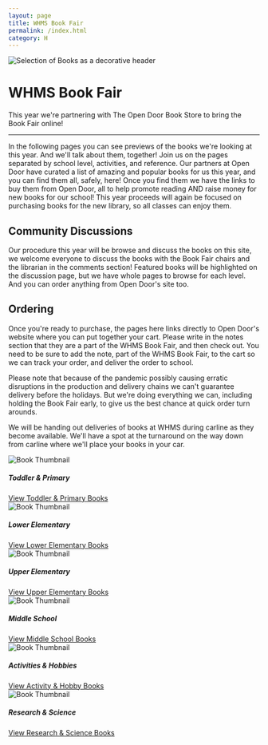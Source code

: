 ```yaml
---
layout: page
title: WHMS Book Fair
permalink: /index.html
category: H
---
```


<div class="row">
  <div class="col">
  <img src="./images/header.jpg" class="rounded mx-auto d-block img-fluid" alt="Selection of Books as a decorative header">
    <div class="jumbotron bg-transparent">
      <h1 class="display-1">WHMS Book Fair</h1>
      <p class="lead">This year we're partnering with The Open Door Book Store to bring the Book Fair online!</p>
      <hr class="my-4">
      <p>In the following pages you can see previews of the books we're looking at this year. And we'll talk about them, together! Join us on the pages separated by school level, activities, and reference. Our partners at Open Door have curated a list of amazing and popular books for us this year, and you can find them all, safely, here! Once you find them we have the links to buy them from Open Door, all to help promote reading AND raise money for new books for our school! This year proceeds will again be focused on purchasing books for the new library, so all classes can enjoy them.</p>
      <h2>Community Discussions</h2>
      <p>Our procedure this year will be browse and discuss the books on this site, we welcome everyone to discuss the books with the Book Fair chairs and the librarian in the comments section! Featured books will be highlighted on the discussion page, but we have whole pages to browse for each level. And you can order anything from Open Door's site too.</p>
      <h2>Ordering</h2>
      <p>Once you're ready to purchase, the pages here links directly to Open Door's website where you can put together your cart. Please write in the notes section that they are a part of the WHMS Book Fair, and then check out. You need to be sure to add the note, part of the WHMS Book Fair, to the cart so we can track your order, and deliver the order to school.</p>
      <p>Please note that because of the pandemic possibly causing erratic disruptions in the production and delivery chains we can't guarantee delivery before the holidays. But we're doing everything we can, including holding the Book Fair early, to give us the best chance at quick order turn arounds.</p>
      <p>We will be handing out deliveries of books at WHMS during carline as they become available. We'll have a spot at the turnaround on the way down from carline where we'll place your books in your car.</p>
    </div>
  </div>
</div>
<div class="row row-cols-1 row-cols-md-3">
  <div class="col mb-4">
    <div class="card border-secondary h-100 shadow-sm">
    <img src="./images/book/9781773213217.jpg" class="card-img-top" alt="Book Thumbnail">
      <div class="card-body">
        <h5 class="card-title">Toddler &amp; Primary</h5>
        <a href="./toddler-primary.html" class="btn btn-lg btn-outline-primary stretched-link">View Toddler &amp; Primary Books</a>
      </div>
    </div>
  </div>
  <div class="col mb-4">
    <div class="card border-secondary h-100 shadow-sm">
    <img src="./images/book/9781772781533.jpg" class="card-img-top" alt="Book Thumbnail">
      <div class="card-body">
        <h5 class="card-title">Lower Elementary</h5>
        <a href="./lowerel.html" class="btn btn-lg btn-outline-primary stretched-link">View Lower Elementary Books</a>
      </div>
    </div>
  </div>
  <div class="col mb-4">
    <div class="card border-secondary h-100 shadow-sm">
    <img src="./images/book/9781423141891.jpg" class="card-img-top" alt="Book Thumbnail">
      <div class="card-body">
        <h5 class="card-title">Upper Elementary</h5>
        <a href="./upperel.html" class="btn btn-lg btn-outline-primary stretched-link">View Upper Elementary Books</a>
      </div>
    </div>
  </div>
  <div class="col mb-4">
    <div class="card border-secondary h-100 shadow-sm">
    <img src="./images/book/9781984837356.jpg" class="card-img-top" alt="Book Thumbnail">
      <div class="card-body">
        <h5 class="card-title">Middle School</h5>
        <a href="./middleschool.html" class="btn btn-lg btn-outline-primary stretched-link">View Middle School Books</a>
      </div>
    </div>
  </div>
  <div class="col mb-4">
    <div class="card border-secondary h-100 shadow-sm">
    <img src="./images/book/9781465489654.jpg" class="card-img-top" alt="Book Thumbnail">
      <div class="card-body">
        <h5 class="card-title">Activities &amp; Hobbies</h5>
        <a href="./middleschool.html" class="btn btn-lg btn-outline-primary stretched-link">View Activity &amp; Hobby Books</a>
      </div>
    </div>
  </div>
  <div class="col mb-4">
    <div class="card border-secondary h-100 shadow-sm">
    <img src="./images/book/9781782858331.jpg" class="card-img-top" alt="Book Thumbnail">
      <div class="card-body">
        <h5 class="card-title">Research &amp; Science</h5>
        <a href="./middleschool.html" class="btn btn-lg btn-outline-primary stretched-link">View Research &amp; Science Books</a>
      </div>
    </div>
  </div>
</div>

